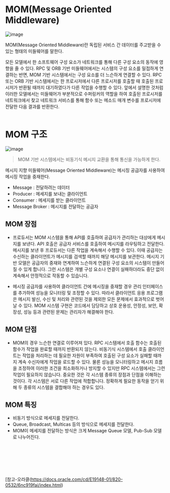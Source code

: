 
# MOM(Message Oriented Middleware)

![image](https://user-images.githubusercontent.com/74396651/234534726-3abd2e5e-eebf-4429-8c77-2f52804090c9.png)

MOM(Message Oriented Middleware)란 독립된 서비스 간 데이터를 주고받을 수 있는 형태의 미들웨어를 말한다.

모든 모델에서 한 소프트웨어 구성 요소가 네트워크를 통해 다른 구성 요소의 동작에 영향을 줄 수 있다. RPC 및 ORB 기반 미들웨어에서는 시스템의 구성 요소를 밀접하게 연결하는 반면, MOM 기반 시스템에서는 구성 요소를 더 느슨하게 연결할 수 있다. RPC 또는 ORB 기반 시스템에서는 한 프로시저에서 다른 프로시저를 호출할 때 호출된 프로시저가 반환될 때까지 대기하였다가 다른 작업을 수행할 수 있다. 앞에서 설명한 것처럼 이러한 모델에서는 미들웨어가 부분적으로 수퍼링커의 역할을 하여 호출된 프로시저를 네트워크에서 찾고 네트워크 서비스를 통해 함수 또는 메소드 매개 변수를 프로시저에 전달한 다음 결과를 반환한다.<br>
<br>


# MOM 구조

![image](https://user-images.githubusercontent.com/74396651/234539408-a8cf4d9b-36de-49df-b457-79e903d32883.png)
> MOM 기반 시스템에서는 비동기식 메시지 교환을 통해 통신을 가능하게 한다.

메시지 지향 미들웨어(Message Oriented Middleware)는 메시징 공급자를 사용하여 메시징 작업을 중재한다. 
- Message : 전달하려는 데이터
- Producer : 메세지를 보내는 클라이언트
- Consumer : 메세지를 받는 클라이언트
- Message Broker : 메시지를 전달하는 공급자


## MOM 장점
- 프로듀서는 MOM 시스템을 통해 API를 호출하여 공급자가 관리하는 대상에게 메시지를 보낸다. API 호출은 공급자 서비스를 호출하여 메시지를 라우팅하고 전달한다. 메시지를 보낸 후 프로듀서는 다른 작업을 계속해서 수행할 수 있다. 이때 공급자는 수신하는 클라이언트가 메시지를 검색할 때까지 해당 메시지를 보관한다. 메시지 기반 모델은 공급자의 중재와 연계하여 느슨하게 연결된 구성 요소의 시스템이 만들어질 수 있게 합니다. 그런 시스템은 개별 구성 요소나 연결이 실패하더라도 중단 없이 계속해서 안정적으로 작동할 수 있습니다.

- 메시징 공급자를 사용하여 클라이언트 간에 메시징을 중재할 경우 관리 인터페이스를 추가하여 성능을 모니터링 및 조정할 수 있다. 따라서 클라이언트 응용 프로그램은 메시지 발신, 수신 및 처리와 관련된 것을 제외한 모든 문제에서 효과적으로 벗어날 수 있다. MOM 시스템 구현은 코드에서 담당하고 상호 운용성, 안정성, 보안, 확장성, 성능 등과 관련된 문제는 관리자가 해결해야 한다.



## MOM 단점
- MOM의 경우 느슨한 연결로 이루어져 있다. RPC 시스템에서 호출 함수는 호출된 함수가 작업을 완료할 때까지 반환되지 않는다. 비동기식 시스템에서 호출 클라이언트는 작업을 처리하는 데 필요한 자원이 부족하여 호출된 구성 요소가 실패할 때까지 계속 수신자에게 작업을 로드할 수 있다. 물론 성능을 모니터링하고 메시지 흐름을 조정하여 이러한 조건을 최소화하거나 방지할 수 있지만 RPC 시스템에서는 그런 작업이 필요하지 않습니다. 중요한 것은 각 시스템 종류의 장점과 단점을 이해하는 것이다. 각 시스템은 서로 다른 작업에 적합합니다. 정확하게 필요한 동작을 얻기 위해 두 종류의 시스템을 결합해야 하는 경우도 있다.

## MOM 특징
- 비동기 방식으로 메세지를 전달한다.
- Queue, Broadcast, Multicas 등의 방식으로 메세지를 전달한다.
- MOM이 메세지를 전달하는 방식은 크게 Message Queue 모델, Pub-Sub 모델로 나누어진다.


<br>
<br>
<br>
<br>
<br>

[참고-오라클(https://docs.oracle.com/cd/E19148-01/820-0532/6nc919fai/index.html)
